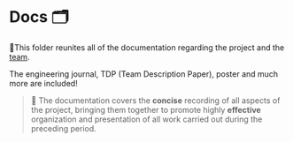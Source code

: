 # Docs 🗂️
📜This folder reunites all of the documentation regarding the project and the [team](https://www.instagram.com/fran_robots/). <br>

The engineering journal, TDP (Team Description Paper), poster and much more are included!
<br>

> 📓 The documentation covers the **concise** recording of all aspects of the project, bringing them together to promote highly **effective** organization and presentation of all work carried out during the preceding period.
